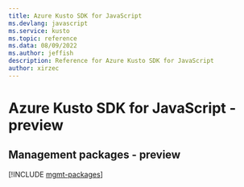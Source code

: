 ```yaml
---
title: Azure Kusto SDK for JavaScript
ms.devlang: javascript
ms.service: kusto
ms.topic: reference
ms.data: 08/09/2022
ms.author: jeffish
description: Reference for Azure Kusto SDK for JavaScript
author: xirzec
---
```

# Azure Kusto SDK for JavaScript - preview

## Management packages - preview
[!INCLUDE [mgmt-packages](kusto-mgmt-index.md)]

